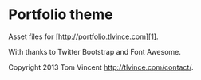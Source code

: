 # Portfolio theme

Asset files for [http://portfolio.tlvince.com][1].

With thanks to Twitter Bootstrap and Font Awesome.

Copyright 2013 Tom Vincent <http://tlvince.com/contact/>.

  [1]: http://portfolio.tlvince.com
